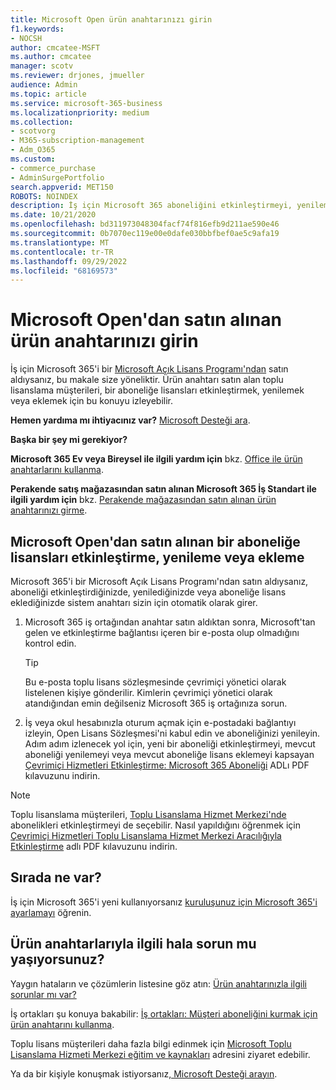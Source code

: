 ```yaml
---
title: Microsoft Open ürün anahtarınızı girin
f1.keywords:
- NOCSH
author: cmcatee-MSFT
ms.author: cmcatee
manager: scotv
ms.reviewer: drjones, jmueller
audience: Admin
ms.topic: article
ms.service: microsoft-365-business
ms.localizationpriority: medium
ms.collection:
- scotvorg
- M365-subscription-management
- Adm_O365
ms.custom:
- commerce_purchase
- AdminSurgePortfolio
search.appverid: MET150
ROBOTS: NOINDEX
description: İş için Microsoft 365 aboneliğini etkinleştirmeyi, yenilemeyi veya lisans eklemeyi öğrenin.
ms.date: 10/21/2020
ms.openlocfilehash: bd311973048304facf74f816efb9d211ae590e46
ms.sourcegitcommit: 0b7070ec119e00e0dafe030bbfbef0ae5c9afa19
ms.translationtype: MT
ms.contentlocale: tr-TR
ms.lasthandoff: 09/29/2022
ms.locfileid: "68169573"
---
```

# <a name="enter-your-product-key-purchased-from-microsoft-open"></a>Microsoft Open'dan satın alınan ürün anahtarınızı girin

İş için Microsoft 365'i bir [Microsoft Açık Lisans Programı'ndan](https://go.microsoft.com/fwlink/p/?LinkID=613298) satın aldıysanız, bu makale size yöneliktir. Ürün anahtarı satın alan toplu lisanslama müşterileri, bir aboneliğe lisansları etkinleştirmek, yenilemek veya eklemek için bu konuyu izleyebilir.
  
 **Hemen yardıma mı ihtiyacınız var?** [Microsoft Desteği ara](../admin/get-help-support.md).
  
 **Başka bir şey mi gerekiyor?**

 **Microsoft 365 Ev veya Bireysel ile ilgili yardım için** bkz. [Office ile ürün anahtarlarını kullanma](https://support.microsoft.com/office/12a5763a-d45c-4685-8c95-a44500213759).
  
 **Perakende satış mağazasından satın alınan Microsoft 365 İş Standart ile ilgili yardım için** bkz. [Perakende mağazasından satın alınan ürün anahtarınızı girme](enter-your-product-key.md).
  
## <a name="activate-renew-or-add-licenses-to-a-subscription-purchased-from-microsoft-open"></a>Microsoft Open'dan satın alınan bir aboneliğe lisansları etkinleştirme, yenileme veya ekleme

Microsoft 365'i bir Microsoft Açık Lisans Programı'ndan satın aldıysanız, aboneliği etkinleştirdiğinizde, yenilediğinizde veya aboneliğe lisans eklediğinizde sistem anahtarı sizin için otomatik olarak girer.
  
1. Microsoft 365 iş ortağından anahtar satın aldıktan sonra, Microsoft'tan gelen ve etkinleştirme bağlantısı içeren bir e-posta olup olmadığını kontrol edin.

    > [!TIP]
    >  Bu e-posta toplu lisans sözleşmesinde çevrimiçi yönetici olarak listelenen kişiye gönderilir. Kimlerin çevrimiçi yönetici olarak atandığından emin değilseniz Microsoft 365 iş ortağınıza sorun. 
  
2. İş veya okul hesabınızla oturum açmak için e-postadaki bağlantıyı izleyin, Open Lisans Sözleşmesi'ni kabul edin ve aboneliğinizi yenileyin. Adım adım izlenecek yol için, yeni bir aboneliği etkinleştirmeyi, mevcut aboneliği yenilemeyi veya mevcut aboneliğe lisans eklemeyi kapsayan [Çevrimiçi Hizmetleri Etkinleştirme: Microsoft 365 Aboneliği](https://go.microsoft.com/fwlink/p/?LinkId=618100) ADLı PDF kılavuzunu indirin.

> [!NOTE]
> Toplu lisanslama müşterileri, [Toplu Lisanslama Hizmet Merkezi'nde](https://go.microsoft.com/fwlink/p/?LinkID=282016) abonelikleri etkinleştirmeyi de seçebilir. Nasıl yapıldığını öğrenmek için [Çevrimiçi Hizmetleri Toplu Lisanslama Hizmet Merkezi Aracılığıyla Etkinleştirme](https://go.microsoft.com/fwlink/p/?LinkId=618096) adlı PDF kılavuzunu indirin.
  
## <a name="whats-next"></a>Sırada ne var?

İş için Microsoft 365'i yeni kullanıyorsanız [kuruluşunuz için Microsoft 365'i ayarlamayı](../admin/setup/setup.md) öğrenin.
  
## <a name="still-having-trouble-with-product-keys"></a>Ürün anahtarlarıyla ilgili hala sorun mu yaşıyorsunuz?

Yaygın hataların ve çözümlerin listesine göz atın: [Ürün anahtarınızla ilgili sorunlar mı var?](product-key-errors-and-solutions.md)
  
İş ortakları şu konuya bakabilir: [İş ortakları: Müşteri aboneliğini kurmak için ürün anahtarını kullanma](https://support.microsoft.com/office/cf22c50f-95c9-4fa2-b959-c264de256d40).
  
Toplu lisans müşterileri daha fazla bilgi edinmek için [Microsoft Toplu Lisanslama Hizmeti Merkezi eğitim ve kaynakları](https://go.microsoft.com/fwlink/p/?LinkId=618103) adresini ziyaret edebilir.
  
Ya da bir kişiyle konuşmak istiyorsanız[, Microsoft Desteği arayın](../admin/get-help-support.md).
